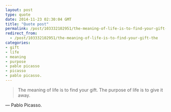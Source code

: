 ```yaml
---
layout: post
type: quote
date: 2014-11-23 02:30:04 GMT
title: "Quote post"
permalink: /post/103332102951/the-meaning-of-life-is-to-find-your-gift-the
redirect_from: 
  - /post/103332102951/the-meaning-of-life-is-to-find-your-gift-the
categories:
- gift
- life
- meaning
- purpose
- pable picasso
- picasso
- pablo picasso.
---
```

<blockquote>The meaning of life is to find your gift. The purpose of life is to give it away.</blockquote>

 — Pablo Picasso.